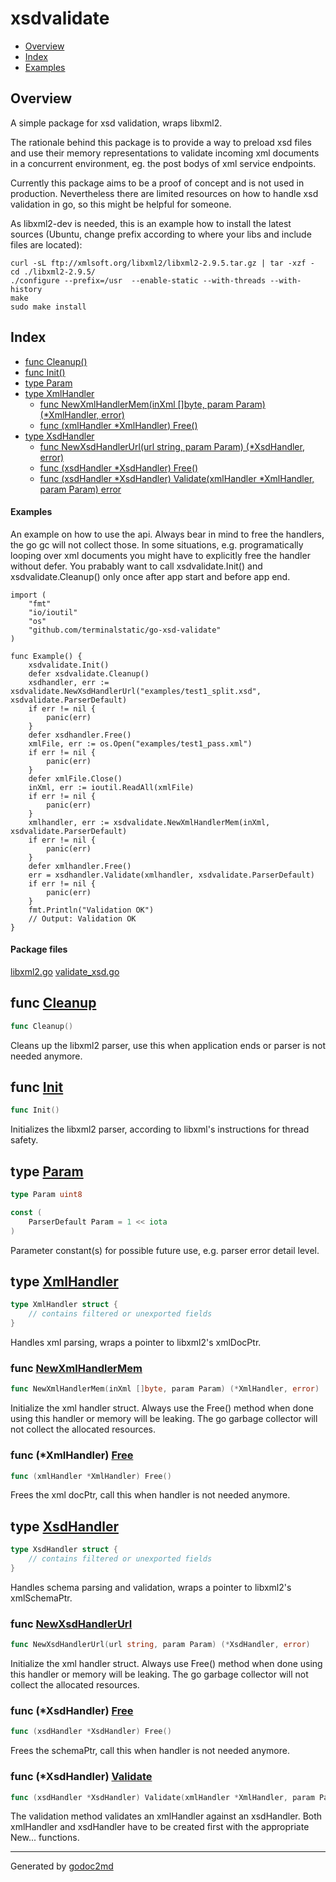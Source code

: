 

# xsdvalidate

* [Overview](#pkg-overview)
* [Index](#pkg-index)
* [Examples](#pkg-examples)

## <a name="pkg-overview">Overview</a>
A simple package for xsd validation, wraps libxml2.

The rationale behind this package is to provide a way to preload xsd files and use their memory representations to validate
incoming xml documents in a concurrent environment, eg. the post bodys of xml service endpoints.

Currently this package aims to be a proof of concept and is not used in production.
Nevertheless there are limited resources on how to handle xsd validation in go, so this might be helpful for someone.

As libxml2-dev is needed, this is an example how to install the latest sources (Ubuntu, change prefix according to where your libs and include files are located):


	curl -sL ftp://xmlsoft.org/libxml2/libxml2-2.9.5.tar.gz | tar -xzf -
	cd ./libxml2-2.9.5/
	./configure --prefix=/usr  --enable-static --with-threads --with-history
	make
	sudo make install




## <a name="pkg-index">Index</a>
* [func Cleanup()](#Cleanup)
* [func Init()](#Init)
* [type Param](#Param)
* [type XmlHandler](#XmlHandler)
  * [func NewXmlHandlerMem(inXml []byte, param Param) (*XmlHandler, error)](#NewXmlHandlerMem)
  * [func (xmlHandler *XmlHandler) Free()](#XmlHandler.Free)
* [type XsdHandler](#XsdHandler)
  * [func NewXsdHandlerUrl(url string, param Param) (*XsdHandler, error)](#NewXsdHandlerUrl)
  * [func (xsdHandler *XsdHandler) Free()](#XsdHandler.Free)
  * [func (xsdHandler *XsdHandler) Validate(xmlHandler *XmlHandler, param Param) error](#XsdHandler.Validate)

#### <a name="pkg-examples">Examples</a>
An example on how to use the api.
Always bear in mind to free the handlers, the go gc will not collect those. In some situations, e.g. programatically looping over xml documents you might have to explicitly free the handler without defer.
You prabably want to call xsdvalidate.Init() and xsdvalidate.Cleanup() only once after app start and before app end.


	import (
		"fmt"
		"io/ioutil"
		"os"
		"github.com/terminalstatic/go-xsd-validate"
	)

	func Example() {
		xsdvalidate.Init()
		defer xsdvalidate.Cleanup()
		xsdhandler, err := xsdvalidate.NewXsdHandlerUrl("examples/test1_split.xsd", xsdvalidate.ParserDefault)
		if err != nil {
			panic(err)
		}
		defer xsdhandler.Free()
		xmlFile, err := os.Open("examples/test1_pass.xml")
		if err != nil {
			panic(err)
		}
		defer xmlFile.Close()
		inXml, err := ioutil.ReadAll(xmlFile)
		if err != nil {
			panic(err)
		}
		xmlhandler, err := xsdvalidate.NewXmlHandlerMem(inXml, xsdvalidate.ParserDefault)
		if err != nil {
			panic(err)
		}
		defer xmlhandler.Free()
		err = xsdhandler.Validate(xmlhandler, xsdvalidate.ParserDefault)
		if err != nil {
			panic(err)
		}
		fmt.Println("Validation OK")
		// Output: Validation OK
	}

#### <a name="pkg-files">Package files</a>
[libxml2.go](/libxml2.go) [validate_xsd.go](/validate_xsd.go) 





## <a name="Cleanup">func</a> [Cleanup](/validate_xsd.go?s=1251:1265#L37)
``` go
func Cleanup()
```
Cleans up the libxml2 parser, use this when application ends or parser is not needed anymore.



## <a name="Init">func</a> [Init](/validate_xsd.go?s=1075:1086#L31)
``` go
func Init()
```
Initializes the libxml2 parser, according to libxml's instructions for thread safety.




## <a name="Param">type</a> [Param](/validate_xsd.go?s=867:883#L23)
``` go
type Param uint8
```

``` go
const (
    ParserDefault Param = 1 << iota
)
```
Parameter constant(s) for possible future use, e.g. parser error detail level.










## <a name="XmlHandler">type</a> [XmlHandler](/libxml2.go?s=3907:3953#L174)
``` go
type XmlHandler struct {
    // contains filtered or unexported fields
}
```
Handles xml parsing, wraps a pointer to libxml2's xmlDocPtr.







### <a name="NewXmlHandlerMem">func</a> [NewXmlHandlerMem](/validate_xsd.go?s=1531:1600#L45)
``` go
func NewXmlHandlerMem(inXml []byte, param Param) (*XmlHandler, error)
```
Initialize the xml handler struct.
Always use the Free() method when done using this handler or memory will be leaking.
The go garbage collector will not collect the allocated resources.





### <a name="XmlHandler.Free">func</a> (\*XmlHandler) [Free](/validate_xsd.go?s=2778:2814#L78)
``` go
func (xmlHandler *XmlHandler) Free()
```
Frees the xml docPtr, call this when handler is not needed anymore.




## <a name="XsdHandler">type</a> [XsdHandler](/libxml2.go?s=3789:3841#L169)
``` go
type XsdHandler struct {
    // contains filtered or unexported fields
}
```
Handles schema parsing and validation, wraps a pointer to libxml2's xmlSchemaPtr.







### <a name="NewXsdHandlerUrl">func</a> [NewXsdHandlerUrl](/validate_xsd.go?s=1862:1929#L53)
``` go
func NewXsdHandlerUrl(url string, param Param) (*XsdHandler, error)
```
Initialize the xml handler struct.
Always use Free() method when done using this handler or memory will be leaking.
The go garbage collector will not collect the allocated resources.





### <a name="XsdHandler.Free">func</a> (\*XsdHandler) [Free](/validate_xsd.go?s=2638:2674#L73)
``` go
func (xsdHandler *XsdHandler) Free()
```
Frees the schemaPtr, call this when handler is not needed anymore.




### <a name="XsdHandler.Validate">func</a> (\*XsdHandler) [Validate](/validate_xsd.go?s=2170:2251#L60)
``` go
func (xsdHandler *XsdHandler) Validate(xmlHandler *XmlHandler, param Param) error
```
The validation method validates an xmlHandler against an xsdHandler.
Both xmlHandler and xsdHandler have to be created first with the appropriate New... functions.








- - -
Generated by [godoc2md](http://godoc.org/github.com/davecheney/godoc2md)
